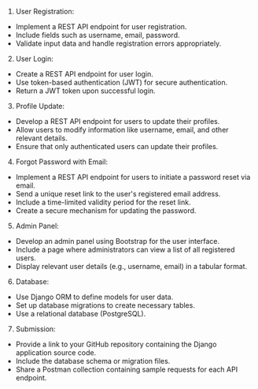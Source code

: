1. User Registration:
- Implement a REST API endpoint for user registration.
- Include fields such as username, email, password.
- Validate input data and handle registration errors appropriately.
2. User Login:
- Create a REST API endpoint for user login.
- Use token-based authentication (JWT) for secure authentication.
- Return a JWT token upon successful login.
3. Profile Update:
- Develop a REST API endpoint for users to update their profiles.
- Allow users to modify information like username, email, and other relevant details.
- Ensure that only authenticated users can update their profiles.
4. Forgot Password with Email:
- Implement a REST API endpoint for users to initiate a password reset via email.
- Send a unique reset link to the user's registered email address.
- Include a time-limited validity period for the reset link.
- Create a secure mechanism for updating the password.
5. Admin Panel:
- Develop an admin panel using Bootstrap for the user interface.
- Include a page where administrators can view a list of all registered users.
- Display relevant user details (e.g., username, email) in a tabular format.
6. Database:
- Use Django ORM to define models for user data.
- Set up database migrations to create necessary tables.
- Use a relational database (PostgreSQL).
7. Submission:
- Provide a link to your GitHub repository containing the Django application source code.
- Include the database schema or migration files.
- Share a Postman collection containing sample requests for each API endpoint.